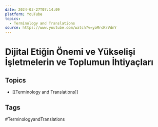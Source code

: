 ```yaml
---
date: 2024-03-27T07:14:09
platform: YouTube
topics:
  - Terminology and Translations
source: https://www.youtube.com/watch?v=yoMrcKrVdnY
---
```

# Dijital Etiğin Önemi ve Yükselişi  İşletmelerin ve Toplumun İhtiyaçları

## Topics
- [[Terminology and Translations]]

## Tags
#TerminologyandTranslations